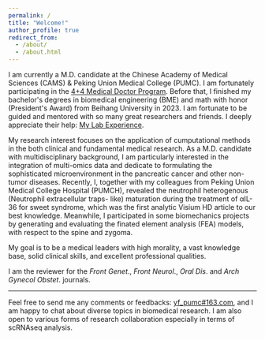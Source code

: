 ```yaml
---
permalink: /
title: "Welcome!"
author_profile: true
redirect_from: 
  - /about/
  - /about.html
---
```


  
I am currently a M.D. candidate at the Chinese Academy of Medical Sciences (CAMS) & Peking Union Medical College (PUMC). I am fortunately participating in the [4+4 Medical Doctor Program](https://mdadmission.pumc.edu.cn/mdweb/site!index). Before that, I finished my bachelor's degrees in biomedical engineering (BME) and math with honor (President's Award) from Beihang University in 2023. I am fortunate to be guided and mentored with so many great researchers and friends. I deeply appreciate their help: [My Lab Experience](https://yifanfu01.github.io/cv/).  

My research interest focuses on the application of cumputational methods in the both clinical and fundamental medical research. As a M.D. candidate with multidisciplinary background, I am particularly interested in the integration of multi-omics data and dedicate to formulating the sophisticated microenvironment in the pancreatic cancer and other non-tumor diseases. Recently, I, together with my colleagues from Peking Union Medical College Hospital (PUMCH), revealed the neutrophil heterogenous (Neutrophil extracellular traps- like) maturation during the treatment of αIL-36 for sweet syndrome, which was the first analytic Visium HD article to our best knowledge. Meanwhile, I participated in some biomechanics projects by generating and evaluating the finated element analysis (FEA) models, with respect to the spine and zygoma.  
  
My goal is to be a medical leaders with high morality, a vast knowledge base, solid clinical skills, and excellent professional qualities.  
  
I am the reviewer for the _Front Genet_., _Front Neurol_., _Oral Dis_. and _Arch Gynecol Obstet_. journals.


----
Feel free to send me any comments or feedbacks: <u>yf_pumc#163.com</u>, and I am happy to chat about diverse topics in biomedical research. I am also open to various forms of research collaboration especially in terms of scRNAseq analysis.
